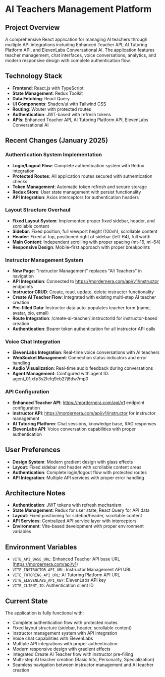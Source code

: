 # AI Teachers Management Platform

## Project Overview
A comprehensive React application for managing AI teachers through multiple API integrations including Enhanced Teacher API, AI Tutoring Platform API, and ElevenLabs Conversational AI. The application features teacher management, chat interfaces, voice conversations, analytics, and modern responsive design with complete authentication flow.

## Technology Stack
- **Frontend**: React.js with TypeScript
- **State Management**: Redux Toolkit
- **Data Fetching**: React Query
- **UI Components**: Shadcn/ui with Tailwind CSS
- **Routing**: Wouter with protected routes
- **Authentication**: JWT-based with refresh tokens
- **APIs**: Enhanced Teacher API, AI Tutoring Platform API, ElevenLabs Conversational AI

## Recent Changes (January 2025)

### Authentication System Implementation
- **Login/Logout Flow**: Complete authentication system with Redux integration
- **Protected Routes**: All application routes secured with authentication checks
- **Token Management**: Automatic token refresh and secure storage
- **Redux Store**: User state management with persist functionality
- **API Integration**: Axios interceptors for authentication headers

### Layout Structure Overhaul
- **Fixed Layout System**: Implemented proper fixed sidebar, header, and scrollable content
- **Sidebar**: Fixed position, full viewport height (100vh), scrollable content
- **Header**: Fixed at top, positioned right of sidebar (left-64), full width
- **Main Content**: Independent scrolling with proper spacing (mt-16, ml-64)
- **Responsive Design**: Mobile-first approach with proper breakpoints

### Instructor Management System
- **New Page**: "Instructor Management" replaces "All Teachers" in navigation
- **API Integration**: Connected to https://mordernera.com/api/v1/instructor endpoints
- **Instructor CRUD**: Create, read, update, delete instructor functionality
- **Create AI Teacher Flow**: Integrated with existing multi-step AI teacher creation
- **Pre-filled Data**: Instructor data auto-populates teacher form (name, avatar, bio, email)
- **Route Integration**: /create-ai-teacher/:instructorId for instructor-based creation
- **Authentication**: Bearer token authentication for all instructor API calls

### Voice Chat Integration
- **ElevenLabs Integration**: Real-time voice conversations with AI teachers
- **WebSocket Management**: Connection status indicators and error handling
- **Audio Visualization**: Real-time audio feedback during conversations
- **Agent Management**: Configured with agent ID: agent_01jxfp3s2fefq9cb27j6dw7mp0

### API Configuration
- **Enhanced Teacher API**: https://mordernera.com/api/v1 endpoint configuration
- **Instructor API**: https://mordernera.com/api/v1/instructor for instructor management
- **AI Tutoring Platform**: Chat sessions, knowledge base, RAG responses
- **ElevenLabs API**: Voice conversation capabilities with proper authentication

## User Preferences
- **Design System**: Modern gradient design with glass effects
- **Layout**: Fixed sidebar and header with scrollable content areas
- **Authentication**: Complete login/logout flow with protected routes
- **API Integration**: Multiple API services with proper error handling

## Architecture Notes
- **Authentication**: JWT tokens with refresh mechanism
- **State Management**: Redux for user state, React Query for API data
- **Layout**: Fixed positioning for sidebar/header, scrollable content
- **API Services**: Centralized API service layer with interceptors
- **Environment**: Vite-based development with proper environment variables

## Environment Variables
- `VITE_API_BASE_URL`: Enhanced Teacher API base URL (https://mordernera.com/api/v1)
- `VITE_INSTRUCTOR_API_URL`: Instructor Management API URL
- `VITE_TUTORING_API_URL`: AI Tutoring Platform API URL
- `VITE_ELEVENLABS_API_KEY`: ElevenLabs API key
- `VITE_CLIENT_ID`: Authentication client ID

## Current State
The application is fully functional with:
- Complete authentication flow with protected routes
- Fixed layout structure (sidebar, header, scrollable content)
- Instructor management system with API integration
- Voice chat capabilities with ElevenLabs
- Multiple API integrations with proper authentication
- Modern responsive design with gradient effects
- Integrated Create AI Teacher flow with instructor pre-filling
- Multi-step AI teacher creation (Basic Info, Personality, Specialization)
- Seamless navigation between instructor management and AI teacher creation